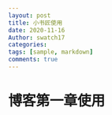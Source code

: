 ```yaml
---
layout: post
title: 小书匠使用
date: 2020-11-16
Author: swatch17
categories: 
tags: [sample, markdown]
comments: true
---
```

# 博客第一章使用